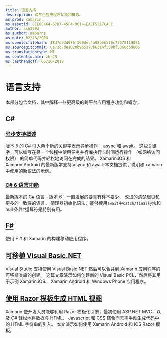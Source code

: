 ```yaml
---
title: 语言支持
description: 跨平台应用程序功能和概念。
ms.prod: xamarin
ms.assetid: CEE8C464-67D7-45F4-9614-EAEF5217CACC
author: asb3993
ms.author: amburns
ms.date: 02/18/2018
ms.openlocfilehash: 18d7e93d686f369dec4a98b5b5f6c77679119091
ms.sourcegitcommit: 0a72c7dea020b965378b6314f558bf5360dbd066
ms.translationtype: MT
ms.contentlocale: zh-CN
ms.lasthandoff: 05/10/2018
---
```

# <a name="language-support"></a>语言支持

本部分包含文档，其中解释一些更高级的跨平台应用程序功能和概念。

## <a name="c"></a>C# 
###  <a name="async-support-overviewcross-platformplatformasyncmd"></a>[异步支持概述](~/cross-platform/platform/async.md)

版本 5 的 C# 引入两个新的关键字表示异步操作： async 和 await。 这些关键字，可以编写在另一个线程中使用任务并行库执行长时间运行操作 （如网络访问权限） 的简单代码并轻松地访问在完成的结果。 Xamarin.iOS 和 Xamarin.Android 的最新版本支持 async 和 await-本文档提供了说明和 xamarin 中使用的新语法的示例。

### <a name="c-6-language-featurescross-platformplatformcsharp-sixmd"></a>[C# 6 语言功能](~/cross-platform/platform/csharp-six.md)

最新版本的 C# 语言 – 版本 6 – 一直发展的要具有样本要少、 改进的清楚起见和更多的一致性的语言。 清理器初始化语法，能够使用`await`中`catch/finally`块和 null 条件`?`运算符是特别有用。

## <a name="ffsharpindexmd"></a>[F#](fsharp/index.md)

使用 F # 和 Xamarin 的构建移动应用程序。

##  <a name="portable-visual-basicnetcross-platformplatformvisual-basicindexmd"></a>[可移植 Visual Basic.NET](~/cross-platform/platform/visual-basic/index.md)

Visual Studio 支持使用 Visual Basic.NET 然后可以合并到 Xamarin 应用程序的可移植类库的创建。 这篇文章演示如何创建新的 Visual Basic PCL，然后将其用于示例 Xamarin.iOS、 Xamarin.Android 和 Windows Phone 应用程序。

##  <a name="building-html-views-using-razor-templatescross-platformplatformrazor-html-templatesindexmd"></a>[使用 Razor 模板生成 HTML 视图](~/cross-platform/platform/razor-html-templates/index.md)

Xamarin 使开发人员能够利用 Razor 模板化引擎，最初使用 ASP.NET MVC，以及 C# 轻松地将数据与 HTML、 Javascript 和 CSS 结合而无需手动生成代码中的 HTML 字符串的引入。
本文演示如何使用 Xamarin Android 和 iOS Razor 模板。
